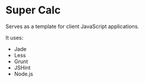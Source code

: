 # Super Calc

Serves as a template for client JavaScript applications.

It uses:
* Jade
* Less
* Grunt
* JSHint
* Node.js
